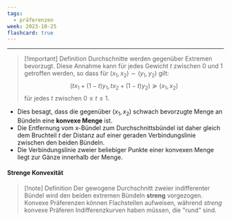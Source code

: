 ```yaml
---
tags:
  - präferenzen
week: 2023-10-25
flashcard: true
---
```

***

> [!important] Definition
> Durchschnitte werden gegenüber Extremen bevorzugt. Diese Annahme kann für jedes Gewicht
> $t$ zwischen $0$ und $1$ getroffen werden, so dass für $(x_{1}, x_{2}) \sim (y_{1}, y_{2})$ gilt:
> $$
> ( tx_{1} + ( 1 - t ) y_{1}, t x_{2} + ( 1 - t ) y_{2} ) \succeq ( x_{1}, x_{2} )
> $$
> für jedes $t$ zwischen $0 \leq t \leq 1$.

- Dies besagt, dass die gegenüber $(x_{1}, x_{2})$ schwach bevorzugte Menge an Bündeln eine **konvexe Menge** ist.
- Die Entfernung vom x-Bündel zum Durchschnittsbündel ist daher gleich dem Bruchteil $t$ der Distanz auf einer geraden Verbindungslinie zwischen den beiden Bündeln.
- Die Verbindungslinie zweier beliebiger Punkte einer konvexen Menge liegt zur Gänze innerhalb der Menge.
#### Strenge Konvexität

> [!note] Definition
> Der gewogene Durchschnitt zweier indifferenter Bündel wird den beiden extremen Bündeln **streng** vorgezogen. Konvexe Präferenzen können Flachstellen aufweisen, während *streng* konvexe Präferen Indifferenzkurven haben müssen, die "rund" sind.
